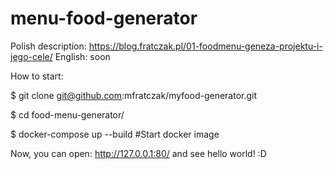 # menu-food-generator
Polish description: https://blog.fratczak.pl/01-foodmenu-geneza-projektu-i-jego-cele/
English: soon

How to start:

$ git clone git@github.com:mfratczak/myfood-generator.git

$ cd food-menu-generator/

$ docker-compose up --build #Start docker image

Now, you can open: http://127.0.0.1:80/ and see hello world! :D
